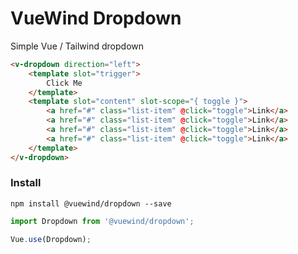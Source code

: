 # VueWind Dropdown

Simple Vue / Tailwind dropdown

```html
<v-dropdown direction="left">
    <template slot="trigger">
        Click Me
    </template>
    <template slot="content" slot-scope="{ toggle }">
        <a href="#" class="list-item" @click="toggle">Link</a>
        <a href="#" class="list-item" @click="toggle">Link</a>
        <a href="#" class="list-item" @click="toggle">Link</a>
        <a href="#" class="list-item" @click="toggle">Link</a>
    </template>
</v-dropdown>
```

### Install

```
npm install @vuewind/dropdown --save
```

```js
import Dropdown from '@vuewind/dropdown';

Vue.use(Dropdown);
```

